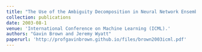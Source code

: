 ```yaml
---
title: "The Use of the Ambiguity Decomposition in Neural Network Ensemble Learning Methods"
collection: publications
date: 2003-08-1
venue: 'International Conference on Machine Learning (ICML).'
authors: "Gavin Brown and Jeremy Wyatt"
paperurl: 'http://profgavinbrown.github.io/files/brown2003icml.pdf'
---
```

